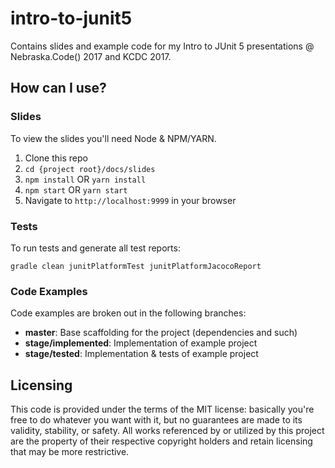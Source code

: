 # intro-to-junit5

Contains slides and example code for my Intro to JUnit 5 presentations @
Nebraska.Code() 2017 and KCDC 2017.

## How can I use?

### Slides

To view the slides you'll need Node & NPM/YARN.

1. Clone this repo
2. `cd {project root}/docs/slides`
3. `npm install` OR `yarn install`
4. `npm start` OR `yarn start`
5. Navigate to `http://localhost:9999` in your browser

### Tests

To run tests and generate all test reports:

`gradle clean junitPlatformTest junitPlatformJacocoReport`

### Code Examples

Code examples are broken out in the following branches:

* **master**: Base scaffolding for the project (dependencies and such)
* **stage/implemented**: Implementation of example project
* **stage/tested**: Implementation & tests of example project

## Licensing

This code is provided under the terms of the MIT license: basically you're free to do whatever you want with it, but no guarantees are made to its validity, stability, or safety. All works referenced by or utilized by this project are the property of their respective copyright holders and retain licensing that may be more restrictive.